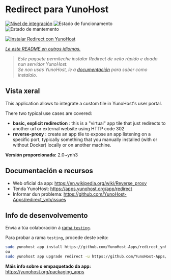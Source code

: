 <!--
NOTA: Este README foi creado automáticamente por <https://github.com/YunoHost/apps/tree/master/tools/readme_generator>
NON debe editarse manualmente.
-->

# Redirect para YunoHost

[![Nivel de integración](https://dash.yunohost.org/integration/redirect.svg)](https://dash.yunohost.org/appci/app/redirect) ![Estado de funcionamento](https://ci-apps.yunohost.org/ci/badges/redirect.status.svg) ![Estado de mantemento](https://ci-apps.yunohost.org/ci/badges/redirect.maintain.svg)

[![Instalar Redirect con YunoHost](https://install-app.yunohost.org/install-with-yunohost.svg)](https://install-app.yunohost.org/?app=redirect)

*[Le este README en outros idiomas.](./ALL_README.md)*

> *Este paquete permíteche instalar Redirect de xeito rápido e doado nun servidor YunoHost.*  
> *Se non usas YunoHost, le a [documentación](https://yunohost.org/install) para saber como instalalo.*

## Vista xeral

This application allows to integrate a custom tile in YunoHost's user portal.

There two typical use cases are covered:
- **basic, explicit redirection** : this is a "virtual" app tile that just redirects to another url or external website using HTTP code 302
- **reverse-proxy** : create an app tile to expose an app listening on a specific port, typically something that you manually installed (with or without Docker) locally or on another machine.


**Versión proporcionada:** 2.0~ynh3
## Documentación e recursos

- Web oficial da app: <https://en.wikipedia.org/wiki/Reverse_proxy>
- Tenda YunoHost: <https://apps.yunohost.org/app/redirect>
- Informar dun problema: <https://github.com/YunoHost-Apps/redirect_ynh/issues>

## Info de desenvolvemento

Envía a túa colaboración á [rama `testing`](https://github.com/YunoHost-Apps/redirect_ynh/tree/testing).

Para probar a rama `testing`, procede deste xeito:

```bash
sudo yunohost app install https://github.com/YunoHost-Apps/redirect_ynh/tree/testing --debug
ou
sudo yunohost app upgrade redirect -u https://github.com/YunoHost-Apps/redirect_ynh/tree/testing --debug
```

**Máis info sobre o empaquetado da app:** <https://yunohost.org/packaging_apps>
